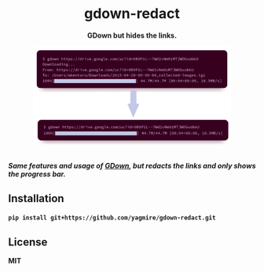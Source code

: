 <div align="center">
  <h1>gdown-redact</h1>
  <p><b></p>GDown but hides the links.<p/><b/>
  <img src="/.readme/transform.png" width="80%">
  <br>
  <br>
</div>


*__Same features and usage of [GDown](https://github.com/wkentaro/gdown), but redacts the links and only shows the progress bar.__*



## Installation

```bash
pip install git+https://github.com/yagmire/gdown-redact.git
```

## License

MIT
